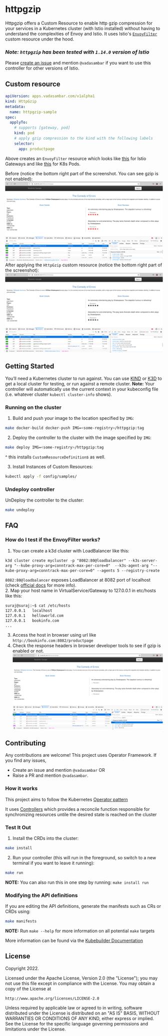 # httpgzip

Httpgzip offers a Custom Resource to enable http gzip compression for your services in a Kubernetes cluster (with Istio installed) without having to understand the complexities of Envoy and Istio. It uses Istio's [`EnvoyFilter`](https://istio.io/latest/docs/reference/config/networking/envoy-filter/) custom resource under the hood. 

### *Note: `httpgzip` has been tested with `1.14.0` version of Istio*
Please [create an issue](https://github.com/vadasambar/httpgzip/issues/new) and mention `@vadasambar` if you want to use this controller for other versions of Istio.

## Custom resource
```yaml
apiVersion: apps.vadasambar.com/v1alpha1
kind: HttpGzip
metadata:
  name: httpgzip-sample
spec:
  applyTo:
    # supports [gateway, pod]
    kind: pod
    # apply gzip compression to the kind with the following labels
    selector:
      app: productpage
```
Above creates an `EnvoyFilter` resource which looks like [this](./testfiles/envoy_gateway_filter.yaml
) for Istio Gateways and like [this](./testfiles/envoy_pod_filter.yaml) for K8s Pods.

Before (notice the bottom right part of the screenshot. You can see gzip is not enabled):
![before](./gateway-without-httpgzip.png)
After applying the `HttpGzip` custom resource (notice the bottom right part of the screenshot):
![after](./gateway-with-httpgzip.png)
## Getting Started
You’ll need a Kubernetes cluster to run against. You can use [KIND](https://sigs.k8s.io/kind) or [K3D](https://k3d.io/v5.4.3/) to get a local cluster for testing, or run against a remote cluster.
**Note:** Your controller will automatically use the current context in your kubeconfig file (i.e. whatever cluster `kubectl cluster-info` shows).

### Running on the cluster
1. Build and push your image to the location specified by `IMG`:
	
```sh
make docker-build docker-push IMG=<some-registry>/httpgzip:tag
```
	
2. Deploy the controller to the cluster with the image specified by `IMG`:

```sh
make deploy IMG=<some-registry>/httpgzip:tag
```
^ this installs `CustomResourceDefinition`s as well.

3. Install Instances of Custom Resources:

```sh
kubectl apply -f config/samples/
```

### Undeploy controller
UnDeploy the controller to the cluster:

```sh
make undeploy
```

## FAQ
### How do I test if the EnvoyFilter works?
1. You can create a k3d cluster with LoadBalancer like this:
```
k3d cluster create mycluster -p "8082:80@loadbalancer" --k3s-server-arg "--kube-proxy-arg=conntrack-max-per-core=0"  --k3s-agent-arg "--kube-proxy-arg=conntrack-max-per-core=0" --agents 5 --registry-create
```
`8082:80@loadbalancer` exposes LoadBalancer at 8082 port of localhost (check [official docs](https://k3d.io/v5.4.3/usage/exposing_services/) for more info).  
2. Map your host name in VirtualService/Gateway to 127.0.0.1 in etc/hosts like this:
```
suraj@suraj:~$ cat /etc/hosts
127.0.0.1	localhost
127.0.0.1	helloworld.com
127.0.0.1	bookinfo.com
...
```
3. Access the host in browser using url like `http://bookinfo.com:8082/productpage` 
4. Check the response headers in browser developer tools to see if gzip is enabled or not.
![gzip enabled](./gzip-enabled.png)
## Contributing
Any contributions are welcome! This project uses Operator Framework. If you find any issues, 
- Create an issue and mention `@vadasambar` OR
- Raise a PR and mention `@vadasambar`.

### How it works
This project aims to follow the Kubernetes [Operator pattern](https://kubernetes.io/docs/concepts/extend-kubernetes/operator/)

It uses [Controllers](https://kubernetes.io/docs/concepts/architecture/controller/) 
which provides a reconcile function responsible for synchronizing resources untile the desired state is reached on the cluster 

### Test It Out
1. Install the CRDs into the cluster:

```sh
make install
```

2. Run your controller (this will run in the foreground, so switch to a new terminal if you want to leave it running):

```sh
make run
```

**NOTE:** You can also run this in one step by running: `make install run`

### Modifying the API definitions
If you are editing the API definitions, generate the manifests such as CRs or CRDs using:

```sh
make manifests
```

**NOTE:** Run `make --help` for more information on all potential `make` targets

More information can be found via the [Kubebuilder Documentation](https://book.kubebuilder.io/introduction.html)

## License

Copyright 2022.

Licensed under the Apache License, Version 2.0 (the "License");
you may not use this file except in compliance with the License.
You may obtain a copy of the License at

    http://www.apache.org/licenses/LICENSE-2.0

Unless required by applicable law or agreed to in writing, software
distributed under the License is distributed on an "AS IS" BASIS,
WITHOUT WARRANTIES OR CONDITIONS OF ANY KIND, either express or implied.
See the License for the specific language governing permissions and
limitations under the License.


